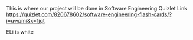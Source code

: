 This is where our project will be done in Software Engineering
Quizlet Link
https://quizlet.com/820678602/software-engineering-flash-cards/?i=uwpmi&x=1jqt

ELi is white